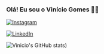 ### Olá! Eu sou o Vinício Gomes 🖖🏻

[![Instagram](https://img.shields.io/badge/Instagram-E4405F?style=for-the-badge&logo=instagram&logoColor=white)](https://www.instagram.com/viniciogomesr)

[![LinkedIn](https://img.shields.io/badge/LinkedIn-0077B5?style=for-the-badge&logo=linkedin&logoColor=white)](https://www.linkedin.com/in/viniciogomesr/)

![Vinicio's GitHub stats](https://github-readme-stats.vercel.app/api?username=viniciogomesr&show_icons=true&theme=dracula))
